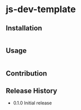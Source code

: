 js-dev-template
=========

## Installation

```bash

```

## Usage

```js

```

## Contribution

## Release History

* 0.1.0 Initial release
